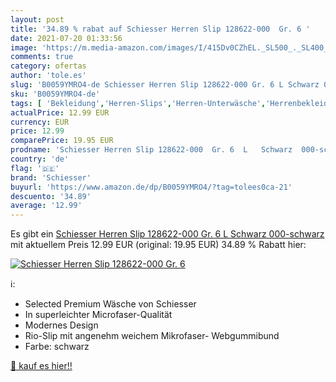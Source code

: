 ```yaml
---
layout: post
title: '34.89 % rabat auf Schiesser Herren Slip 128622-000  Gr. 6 '
date: 2021-07-20 01:33:56
image: 'https://m.media-amazon.com/images/I/415Dv0CZhEL._SL500_._SL400_.jpg'
comments: true
category: ofertas
author: 'tole.es'
slug: 'B0059YMRO4-de Schiesser Herren Slip 128622-000 Gr. 6 L Schwarz 000-schwarz'
sku: 'B0059YMRO4-de'
tags: [ 'Bekleidung','Herren-Slips','Herren-Unterwäsche','Herrenbekleidung','schiesser', ]
actualPrice: 12.99 EUR
currency: EUR
price: 12.99
comparePrice: 19.95 EUR
prodname: 'Schiesser Herren Slip 128622-000  Gr. 6  L   Schwarz  000-schwarz '
country: 'de'
flag: '🇩🇪'
brand: 'Schiesser'
buyurl: 'https://www.amazon.de/dp/B0059YMRO4/?tag=tolees0ca-21'
descuento: '34.89'
average: '12.99'
---
```


Es gibt ein [Schiesser Herren Slip 128622-000  Gr. 6  L   Schwarz  000-schwarz ](https://www.amazon.de/dp/B0059YMRO4/?tag=tolees0ca-21) mit aktuellem Preis 12.99 EUR (original: 19.95 EUR) 34.89 % Rabatt hier:

[![Schiesser Herren Slip 128622-000  Gr. 6 ](https://m.media-amazon.com/images/I/415Dv0CZhEL._SL500_._SL400_.jpg)](https://www.amazon.de/dp/B0059YMRO4/?tag=tolees0ca-21)

ℹ️:

- Selected Premium Wäsche von Schiesser
- In superleichter Microfaser-Qualität
- Modernes Design
- Rio-Slip mit angenehm weichem Mikrofaser- Webgummibund
- Farbe: schwarz

[🛒 kauf es hier!!](https://www.amazon.de/dp/B0059YMRO4/?tag=tolees0ca-21)
